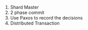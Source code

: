 



1. Shard Master
2. 2 phase commit
3. Use Paxos to record the decisions
4. Distributed Transaction